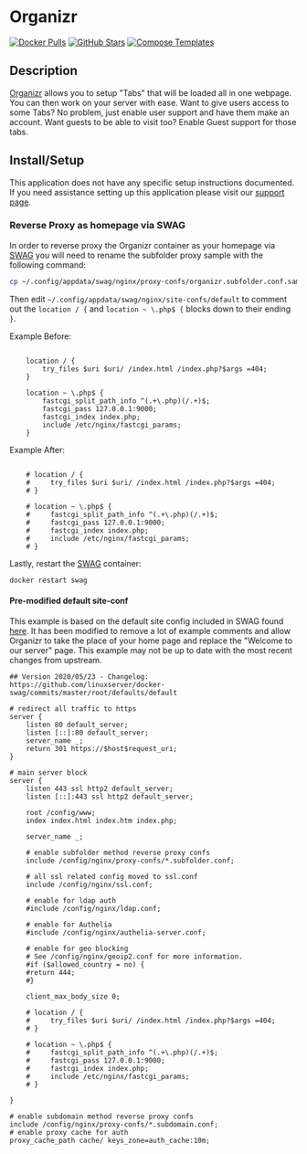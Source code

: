 # Organizr

[![Docker Pulls](https://img.shields.io/docker/pulls/organizr/organizr?style=flat-square&color=607D8B&label=docker%20pulls&logo=docker)](https://hub.docker.com/r/organizr/organizr)
[![GitHub Stars](https://img.shields.io/github/stars/Organizr/docker-organizr?style=flat-square&color=607D8B&label=github%20stars&logo=github)](https://github.com/Organizr/docker-organizr)
[![Compose Templates](https://img.shields.io/static/v1?style=flat-square&color=607D8B&label=compose&message=templates)](https://github.com/GhostWriters/DockSTARTer/tree/master/compose/.apps/organizr)

## Description

[Organizr](https://organizr.app) allows you to setup "Tabs" that will be loaded all in one webpage. You can then work on your server with ease. Want to give users access to some Tabs? No problem, just enable user support and have them make an account. Want guests to be able to visit too? Enable Guest support for those tabs.

## Install/Setup

This application does not have any specific setup instructions documented. If you need assistance setting up this application please visit our [support page](https://dockstarter.com/basics/support/).

### Reverse Proxy as homepage via SWAG

In order to reverse proxy the Organizr container as your homepage via [SWAG](https://dockstarter.com/apps/swag/) you will need to rename the subfolder proxy sample with the following command:

```bash
cp ~/.config/appdata/swag/nginx/proxy-confs/organizr.subfolder.conf.sample ~/.config/appdata/swag/nginx/proxy-confs/organizr.subfolder.conf
```

Then edit `~/.config/appdata/swag/nginx/site-confs/default` to comment out the `location / {` and `location ~ \.php$ {` blocks down to their ending `}`.

Example Before:

```nginx

    location / {
        try_files $uri $uri/ /index.html /index.php?$args =404;
    }

    location ~ \.php$ {
        fastcgi_split_path_info ^(.+\.php)(/.+)$;
        fastcgi_pass 127.0.0.1:9000;
        fastcgi_index index.php;
        include /etc/nginx/fastcgi_params;
    }
```

Example After:

```nginx

    # location / {
    #     try_files $uri $uri/ /index.html /index.php?$args =404;
    # }

    # location ~ \.php$ {
    #     fastcgi_split_path_info ^(.+\.php)(/.+)$;
    #     fastcgi_pass 127.0.0.1:9000;
    #     fastcgi_index index.php;
    #     include /etc/nginx/fastcgi_params;
    # }
```

Lastly, restart the [SWAG](https://dockstarter.com/apps/swag/) container:

```bash
docker restart swag
```

#### Pre-modified default site-conf

This example is based on the default site config included in SWAG found [here](https://github.com/linuxserver/docker-swag/blob/master/root/defaults/default). It has been modified to remove a lot of example comments and allow Organizr to take the place of your home page and replace the "Welcome to our server" page. This example may not be up to date with the most recent changes from upstream.

```nginx
## Version 2020/05/23 - Changelog: https://github.com/linuxserver/docker-swag/commits/master/root/defaults/default

# redirect all traffic to https
server {
    listen 80 default_server;
    listen [::]:80 default_server;
    server_name _;
    return 301 https://$host$request_uri;
}

# main server block
server {
    listen 443 ssl http2 default_server;
    listen [::]:443 ssl http2 default_server;

    root /config/www;
    index index.html index.htm index.php;

    server_name _;

    # enable subfolder method reverse proxy confs
    include /config/nginx/proxy-confs/*.subfolder.conf;

    # all ssl related config moved to ssl.conf
    include /config/nginx/ssl.conf;

    # enable for ldap auth
    #include /config/nginx/ldap.conf;

    # enable for Authelia
    #include /config/nginx/authelia-server.conf;

    # enable for geo blocking
    # See /config/nginx/geoip2.conf for more information.
    #if ($allowed_country = no) {
    #return 444;
    #}

    client_max_body_size 0;

    # location / {
    #     try_files $uri $uri/ /index.html /index.php?$args =404;
    # }

    # location ~ \.php$ {
    #     fastcgi_split_path_info ^(.+\.php)(/.+)$;
    #     fastcgi_pass 127.0.0.1:9000;
    #     fastcgi_index index.php;
    #     include /etc/nginx/fastcgi_params;
    # }

}

# enable subdomain method reverse proxy confs
include /config/nginx/proxy-confs/*.subdomain.conf;
# enable proxy cache for auth
proxy_cache_path cache/ keys_zone=auth_cache:10m;

```
